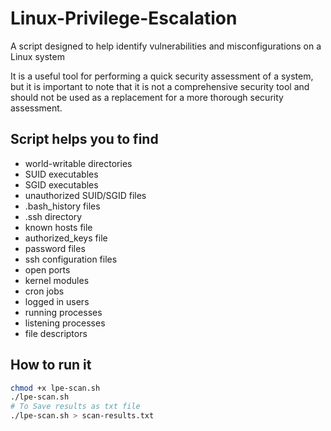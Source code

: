 # Linux-Privilege-Escalation
A script designed to help identify vulnerabilities and misconfigurations on a Linux system

 It is a useful tool for performing a quick security assessment of a system, but it is important to note that it is not a comprehensive security tool and should not be used as a replacement for a more thorough security assessment.

## Script helps you to find 
- world-writable directories
- SUID executables
- SGID executables
- unauthorized SUID/SGID files
- .bash_history files
- .ssh directory
- known hosts file
- authorized_keys file
- password files
- ssh configuration files
- open ports
- kernel modules
- cron jobs
- logged in users
- running processes
- listening processes
- file descriptors

## How to run it 
```bash
chmod +x lpe-scan.sh
./lpe-scan.sh
# To Save results as txt file 
./lpe-scan.sh > scan-results.txt
```
